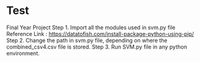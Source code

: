# Test
Final Year Project
Step 1. Import all the modules used in svm.py file
        Reference Link : https://datatofish.com/install-package-python-using-pip/
Step 2. Change the path in svm.py file, depending on where the combined_csv4.csv file is stored.
Step 3. Run SVM.py file in any python environment.
